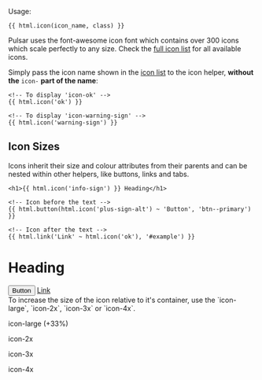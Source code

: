Usage:

	{{ html.icon(icon_name, class) }}

Pulsar uses the font-awesome icon font which contains over 300 icons which scale perfectly to any size. Check the [full icon list](http://fortawesome.github.io/Font-Awesome/icons/) for all available icons.

Simply pass the icon name shown in the [icon list](http://fortawesome.github.io/Font-Awesome/icons/) to the icon helper, __without the__ `icon-` __part of the name__:

	<!-- To display 'icon-ok' -->
	{{ html.icon('ok') }}
	
	<!-- To display 'icon-warning-sign' -->
	{{ html.icon('warning-sign') }}
	
<i class="icon-ok"></i> <i class="icon-info-sign"></i>


## Icon Sizes

Icons inherit their size and colour attributes from their parents and can be nested within other helpers, like buttons, links and tabs.

	<h1>{{ html.icon('info-sign') }} Heading</h1>
	
	<!-- Icon before the text -->
	{{ html.button(html.icon('plus-sign-alt') ~ 'Button', 'btn--primary') }}
	
	<!-- Icon after the text -->
	{{ html.link('Link' ~ html.icon('ok'), '#example') }}
	
<h1><i class="icon-info-sign"></i> Heading</h1><button class="btn btn--primary"><i class="icon-plus-sign-alt"></i> Button</button>
<a href="#example">Link <i class="icon-ok"></i></a>

<br />
To increase the size of the icon relative to it's container, use the `icon-large`, `icon-2x`, `icon-3x` or `icon-4x`.

<p><i class="icon-camera-retro icon-large"></i> icon-large (+33%)</p>
<p><i class="icon-camera-retro icon-2x"></i> icon-2x</p>
<p><i class="icon-camera-retro icon-3x"></i> icon-3x</p>
<p><i class="icon-camera-retro icon-4x"></i> icon-4x</p>
